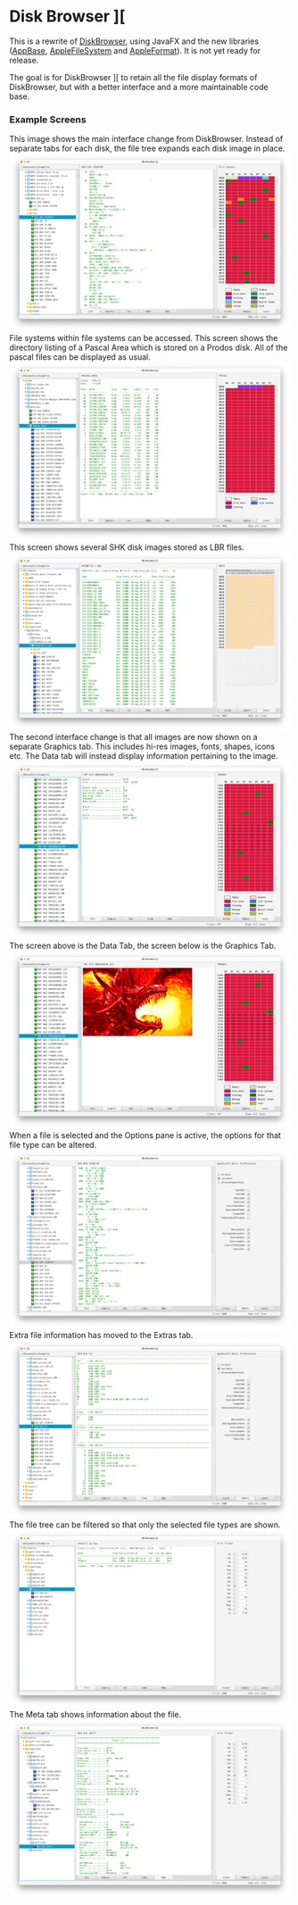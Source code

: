 # Disk Browser ][
This is a rewrite of [DiskBrowser](https://github.com/dmolony/diskbrowser), using JavaFX
 and the new libraries ([AppBase](https://github.com/dmolony/AppBase),
  [AppleFileSystem](https://github.com/dmolony/AppleFileSystem) and
   [AppleFormat](https://github.com/dmolony/AppleFormat)). It is not yet ready
  for release.
  
  The goal is for DiskBrowser ][ to retain all the file display formats of
   DiskBrowser, but with a better interface and a more maintainable code base.
   
### Example Screens
This image shows the main interface change from DiskBrowser. Instead of separate tabs
 for each disk, the file tree expands each disk image in place.
![Teaser](screens/teaser1.png?raw=true "Data screen")
File systems within file systems can be accessed. This screen shows the directory
listing of a Pascal Area which is stored on a Prodos disk. All of the pascal files can
be displayed as usual.
![Teaser](screens/teaser7.png?raw=true "Pascal area on a prodos disk image")
This screen shows several SHK disk images stored as LBR files.
![Teaser](screens/teaser8.png?raw=true "SHK files on a prodos disk image")
The second interface change is that all images are now shown on a separate Graphics tab. This includes hi-res images, fonts, shapes, icons etc. The Data tab will instead display information pertaining to the image.
![Teaser](screens/pic01.png?raw=true "Data Tab")
The screen above is the Data Tab, the screen below is the Graphics Tab.
![Teaser](screens/pic02.png?raw=true "Graphics Tab")
When a file is selected and the Options pane is active, the options for that
 file type can be altered.
![Teaser](screens/teaser2.png?raw=true "Don't rely on this")
Extra file information has moved to the Extras tab.
![Teaser](screens/teaser3.png?raw=true "Other file types will have different output")
The file tree can be filtered so that only the selected file types are shown.
![Teaser](screens/teaser4.png?raw=true "BXY files")
The Meta tab shows information about the file.
![Teaser](screens/teaser5.png?raw=true "Meta")